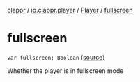 [clappr](../../index.md) / [io.clappr.player](../index.md) / [Player](index.md) / [fullscreen](.)

# fullscreen

`var fullscreen: Boolean` [(source)](https://github.com/clappr/clappr-android/tree/dev/clappr/src/main/kotlin/io/clappr/player/Player.kt#L99)

Whether the player is in fullscreen mode

